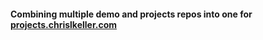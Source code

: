 #### Combining multiple demo and projects repos into one for [projects.chrislkeller.com](http://projects.chrislkeller.com)
